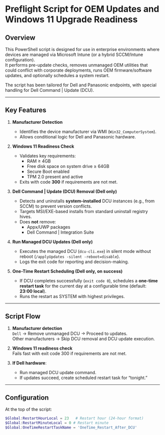 # Preflight Script for OEM Updates and Windows 11 Upgrade Readiness

## Overview
This PowerShell script is designed for use in enterprise environments where devices are managed via Microsoft Intune (or a hybrid SCCM/Intune configuration).  
It performs pre-update checks, removes unmanaged OEM utilities that could conflict with corporate deployments, runs OEM firmware/software updates, and optionally schedules a system restart.

The script has been tailored for Dell and Panasonic endpoints, with special handling for Dell Command | Update (DCU).

---

## Key Features

1. **Manufacturer Detection**
   - Identifies the device manufacturer via WMI (`Win32_ComputerSystem`).
   - Allows conditional logic for Dell and Panasonic hardware.

2. **Windows 11 Readiness Check**
   - Validates key requirements:
     - RAM ≥ 4GB
     - Free disk space on system drive ≥ 64GB
     - Secure Boot enabled
     - TPM 2.0 present and active
   - Exits with code **300** if requirements are not met.

3. **Dell Command | Update (DCU) Removal (Dell only)**
   - Detects and uninstalls **system-installed** DCU instances (e.g., from SCCM) to prevent version conflicts.
   - Targets MSI/EXE-based installs from standard uninstall registry hives.
   - Does **not** remove:
     - Appx/UWP packages
     - Dell Command | Integration Suite

4. **Run Managed DCU Updates (Dell only)**
   - Executes the managed DCU (`dcu-cli.exe`) in silent mode without reboot (`/applyUpdates -silent -reboot=disable`).
   - Logs the exit code for reporting and decision-making.

5. **One-Time Restart Scheduling (Dell only, on success)**
   - If DCU completes successfully (`exit code 0`), schedules a **one-time restart task** for the current day at a configurable time (default: **23:00 local**).
   - Runs the restart as SYSTEM with highest privileges.

---

## Script Flow

1. **Manufacturer detection**  
   `Dell` → Remove unmanaged DCU → Proceed to updates.  
   Other manufacturers → Skip DCU removal and DCU update execution.

2. **Windows 11 readiness check**  
   Fails fast with exit code 300 if requirements are not met.

3. **If Dell hardware**:
   - Run managed DCU update command.
   - If updates succeed, create scheduled restart task for “tonight.”

---

## Configuration

At the top of the script:

```powershell
$Global:RestartHourLocal = 23   # Restart hour (24-hour format)
$Global:RestartMinuteLocal = 0 # Restart minute
$Global:OneTimeRestartTaskName = 'OneTime_Restart_After_DCU'

